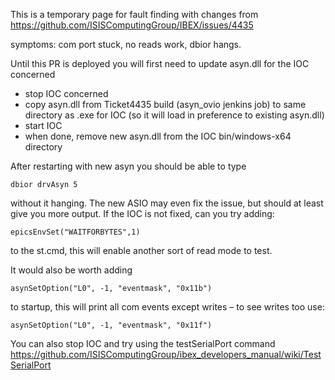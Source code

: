 This is a temporary page for fault finding with changes from https://github.com/ISISComputingGroup/IBEX/issues/4435

symptoms: com port stuck, no reads work, dbior hangs.

Until this PR is deployed you will first need to update asyn.dll for the IOC concerned
* stop IOC concerned
* copy asyn.dll from Ticket4435 build (asyn_ovio jenkins job) to same directory as .exe for IOC (so it will load in preference to existing asyn.dll)
* start IOC
* when done, remove new asyn.dll from the IOC bin/windows-x64 directory

After restarting with new asyn you should be able to type
```
dbior drvAsyn 5
```
without it hanging. The new ASIO may even fix the issue, but should at least give you more output. If the IOC is not fixed, can you try adding:
```
epicsEnvSet("WAITFORBYTES",1)
```
to the st.cmd, this will enable another sort of read mode to test.

It would also be worth adding
```
asynSetOption("L0", -1, "eventmask", "0x11b")	
```
to startup, this will print all com events except writes – to see writes too use:
```
asynSetOption("L0", -1, "eventmask", "0x11f")
```
You can also stop IOC and try using the testSerialPort command https://github.com/ISISComputingGroup/ibex_developers_manual/wiki/TestSerialPort
